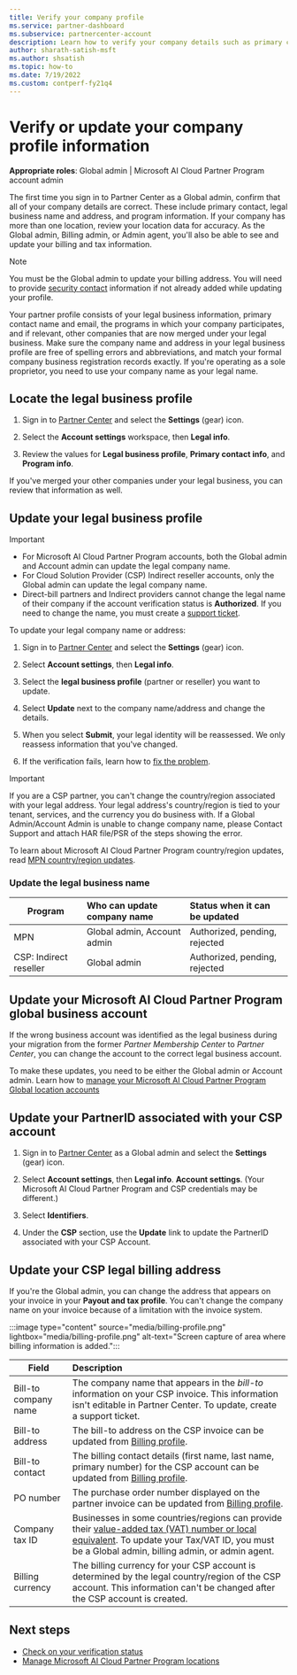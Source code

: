 ```yaml
---
title: Verify your company profile
ms.service: partner-dashboard
ms.subservice: partnercenter-account
description: Learn how to verify your company details such as primary contact, address, and program information. You can also update your legal and billing addresses.
author: sharath-satish-msft
ms.author: shsatish
ms.topic: how-to
ms.date: 7/19/2022
ms.custom: contperf-fy21q4
---
```


# Verify or update your company profile information

**Appropriate roles**: Global admin | Microsoft AI Cloud Partner Program account admin

The first time you sign in to Partner Center as a Global admin, confirm that all of your company details are correct. These include primary contact, legal business name and address, and program information. If your company has more than one location, review your location data for accuracy. As the Global admin, Billing admin, or Admin agent, you'll also be able to see and update your billing and tax information.

> [!NOTE]
> You must be the Global admin to update your billing address.
> You will need to provide [security contact](security-contact.md) information if not already added while updating your profile.

Your partner profile consists of your legal business information, primary contact name and email, the programs in which your company participates, and if relevant, other companies that are now merged under your legal business. Make sure the company name and address in your legal business profile are free of spelling errors and abbreviations, and match your formal company business registration records exactly. If you're operating as a sole proprietor, you need to use your company name as your legal name.

## Locate the legal business profile

1. Sign in to [Partner Center](https://partner.microsoft.com/dashboard/home) and select the **Settings** (gear) icon.

2. Select the **Account settings** workspace, then **Legal info**.

3. Review the values for **Legal business profile**, **Primary contact info**, and **Program info**.

If you've merged your other companies under your legal business, you can review that information as well.

## Update your legal business profile

> [!IMPORTANT]
>  
> - For Microsoft AI Cloud Partner Program accounts, both the Global admin and Account admin can update the legal company name.
> - For Cloud Solution Provider (CSP) Indirect reseller accounts, only the Global admin can update the legal company name.
> - Direct-bill partners and Indirect providers cannot change the legal name of their company if the account verification status is **Authorized**. If you need to change the name, you must create a [support ticket](https://partner.microsoft.com/dashboard/v2/support/servicerequests/create?stage=2&topicid=eb74583c-61b3-2124-bffc-00920e0ae772).

To update your legal company name or address:

1. Sign in to [Partner Center](https://partner.microsoft.com/dashboard/home) and select the **Settings** (gear) icon.

2. Select **Account settings**, then **Legal info**.

3. Select the **legal business profile** (partner or reseller) you want to update.

4. Select **Update** next to the company name/address and change the details.

5. When you select **Submit**, your legal identity will be reassessed. We only reassess information that you've changed.

6. If the verification fails, learn how to [fix the problem](verification-responses.md).

> [!IMPORTANT]
> If you are a CSP partner, you can't change the country/region associated with your legal address. Your legal address's country/region is tied to your tenant, services, and the currency you do business with. If a Global Admin/Account Admin is unable to change company name, please Contact Support and attach HAR file/PSR of the steps showing the error.
>
> To learn about Microsoft AI Cloud Partner Program country/region updates, read [MPN country/region updates](manage-locations.md#change-the-countryregion-of-a-partner-global-account).

### Update the legal business name

|Program|Who can update company name|Status when it can be updated|
|---------------------|:-------------------------------|:------------|
MPN|Global admin, Account admin|Authorized, pending, rejected|
|CSP: Indirect reseller|Global admin|Authorized, pending, rejected|

## Update your Microsoft AI Cloud Partner Program global business account

If the wrong business account was identified as the legal business during your migration from the former *Partner Membership Center* to *Partner Center*, you can change the account to the correct legal business account.

To make these updates, you need to be either the Global admin or Account admin. Learn how to [manage your Microsoft AI Cloud Partner Program Global location accounts](manage-locations.md)

## Update your PartnerID associated with your CSP account

1. Sign in to [Partner Center](https://partner.microsoft.com/dashboard/home) as a Global admin and select the **Settings** (gear) icon. 

2. Select **Account settings**, then **Legal info**. **Account settings**. (Your Microsoft AI Cloud Partner Program and CSP credentials may be different.)

3. Select **Identifiers**.

4. Under the **CSP** section, use the **Update** link to update the PartnerID associated with your CSP Account.

## Update your CSP legal billing address

If you're the Global admin, you can change the address that appears on your invoice in your **Payout and tax profile**. You can't change the company name on your invoice because of a limitation with the invoice system.

:::image type="content" source="media/billing-profile.png" lightbox="media/billing-profile.png" alt-text="Screen capture of area where billing information is added.":::

|**Field**  |**Description**|
|---------------------|:------------------|
|Bill-to company name|The company name that appears in the *bill-to* information on your CSP invoice.  This information isn't editable in Partner Center.  To update, create a support ticket.|
|Bill-to address|The bill-to address on the CSP invoice can be updated from [Billing profile](https://partner.microsoft.com/dashboard/account/v3/accountsettings/billingprofile#commercial).|
|Bill-to contact|The billing contact details (first name, last name, primary number) for the CSP account can be updated from [Billing profile](https://partner.microsoft.com/dashboard/account/v3/accountsettings/billingprofile#commercial).|
|PO number|The purchase order number displayed on the partner invoice can be updated from [Billing profile](https://partner.microsoft.com/dashboard/account/v3/accountsettings/billingprofile#commercial).|
|Company tax ID|Businesses in some countries/regions can provide their [value-added tax (VAT) number  or local equivalent](./organization-tax-info.md). To update your Tax/VAT ID, you must be a Global admin, billing admin, or admin agent.|
|Billing currency|The billing currency for your CSP account is determined by the legal country/region of the CSP account.  This information can't be changed after the CSP account is created.|

## Next steps

- [Check on your verification status](verification-responses.md)
- [Manage Microsoft AI Cloud Partner Program locations](manage-locations.md)
